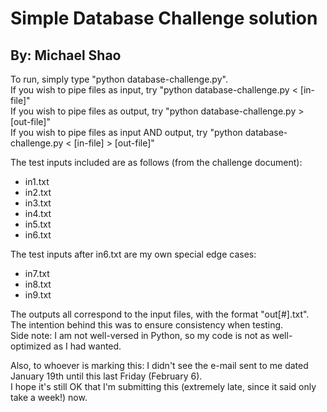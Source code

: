 # Simple Database Challenge solution #
## By: Michael Shao ##

To run, simply type "python database-challenge.py".  
If you wish to pipe files as input, try "python database-challenge.py < [in-file]"  
If you wish to pipe files as output, try "python database-challenge.py > [out-file]"  
If you wish to pipe files as input AND output, try "python database-challenge.py < [in-file] > [out-file]"

The test inputs included are as follows (from the challenge document):
* in1.txt
* in2.txt
* in3.txt
* in4.txt
* in5.txt
* in6.txt

The test inputs after in6.txt are my own special edge cases:
* in7.txt
* in8.txt
* in9.txt

The outputs all correspond to the input files, with the format "out[#].txt".  
The intention behind this was to ensure consistency when testing.  
Side note: I am not well-versed in Python, so my code is not as well-optimized as I had wanted.  

Also, to whoever is marking this: I didn't see the e-mail sent to me dated January 19th until this last Friday (February 6).  
I hope it's still OK that I'm submitting this (extremely late, since it said only take a week!) now.
